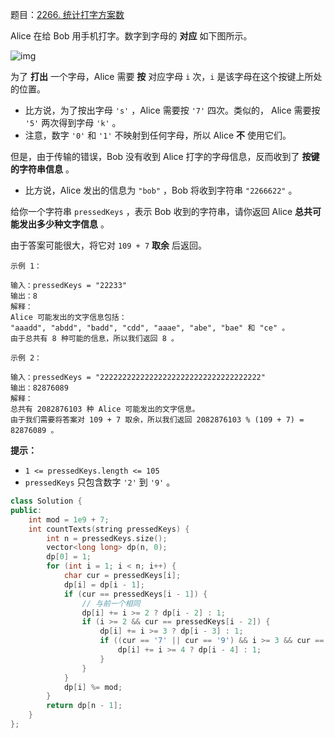 题目：[2266. 统计打字方案数](https://leetcode.cn/problems/count-number-of-texts/)

Alice 在给 Bob 用手机打字。数字到字母的 **对应** 如下图所示。

![img](https://assets.leetcode.com/uploads/2022/03/15/1200px-telephone-keypad2svg.png)

为了 **打出** 一个字母，Alice 需要 **按** 对应字母 `i` 次，`i` 是该字母在这个按键上所处的位置。

- 比方说，为了按出字母 `'s'` ，Alice 需要按 `'7'` 四次。类似的， Alice 需要按 `'5'` 两次得到字母 `'k'` 。
- 注意，数字 `'0'` 和 `'1'` 不映射到任何字母，所以 Alice **不** 使用它们。

但是，由于传输的错误，Bob 没有收到 Alice 打字的字母信息，反而收到了 **按键的字符串信息** 。

- 比方说，Alice 发出的信息为 `"bob"` ，Bob 将收到字符串 `"2266622"` 。

给你一个字符串 `pressedKeys` ，表示 Bob 收到的字符串，请你返回 Alice **总共可能发出多少种文字信息** 。

由于答案可能很大，将它对 `109 + 7` **取余** 后返回。

```
示例 1：

输入：pressedKeys = "22233"
输出：8
解释：
Alice 可能发出的文字信息包括：
"aaadd", "abdd", "badd", "cdd", "aaae", "abe", "bae" 和 "ce" 。
由于总共有 8 种可能的信息，所以我们返回 8 。

示例 2：

输入：pressedKeys = "222222222222222222222222222222222222"
输出：82876089
解释：
总共有 2082876103 种 Alice 可能发出的文字信息。
由于我们需要将答案对 109 + 7 取余，所以我们返回 2082876103 % (109 + 7) = 82876089 。
```

 

**提示：**

- `1 <= pressedKeys.length <= 105`
- `pressedKeys` 只包含数字 `'2'` 到 `'9'` 。



```c++
class Solution {
public:
    int mod = 1e9 + 7;
    int countTexts(string pressedKeys) {
        int n = pressedKeys.size();
        vector<long long> dp(n, 0);
        dp[0] = 1;
        for (int i = 1; i < n; i++) {
            char cur = pressedKeys[i];
            dp[i] = dp[i - 1];
            if (cur == pressedKeys[i - 1]) {
                // 与前一个相同
                dp[i] += i >= 2 ? dp[i - 2] : 1;
                if (i >= 2 && cur == pressedKeys[i - 2]) {
                    dp[i] += i >= 3 ? dp[i - 3] : 1;
                    if ((cur == '7' || cur == '9') && i >= 3 && cur == pressedKeys[i - 3]) {
                        dp[i] += i >= 4 ? dp[i - 4] : 1;
                    }
                }
            }
            dp[i] %= mod;
        }
        return dp[n - 1];
    }
};

```

